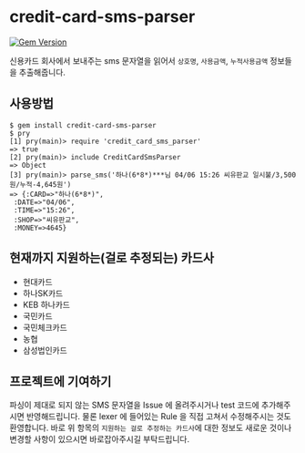 # credit-card-sms-parser
[![Gem Version](https://badge.fury.io/rb/credit-card-sms-parser.svg)](http://badge.fury.io/rb/credit-card-sms-parser)

신용카드 회사에서 보내주는 sms 문자열을 읽어서 `상호명`, `사용금액`, `누적사용금액` 정보들을 추출해줍니다.

## 사용방법
```
$ gem install credit-card-sms-parser
$ pry
[1] pry(main)> require 'credit_card_sms_parser'
=> true
[2] pry(main)> include CreditCardSmsParser
=> Object
[3] pry(main)> parse_sms('하나(6*8*)***님 04/06 15:26 씨유판교 일시불/3,500원/누적-4,645원')
=> {:CARD=>"하나(6*8*)",
 :DATE=>"04/06",
 :TIME=>"15:26",
 :SHOP=>"씨유판교",
 :MONEY=>4645}
```

## 현재까지 지원하는(걸로 추정되는) 카드사
* 현대카드
* 하나SK카드
* KEB 하나카드
* 국민카드
* 국민체크카드
* 농협
* 삼성법인카드

## 프로젝트에 기여하기
파싱이 제대로 되지 않는 SMS 문자열을 Issue 에 올려주시거나 test 코드에 추가해주시면 반영해드립니다.
물론 lexer 에 들어있는 Rule 을 직접 고쳐서 수정해주시는 것도 환영합니다.
바로 위 항목의 `지원하는 걸로 추정하는 카드사`에 대한 정보도 새로운 것이나 변경할 사항이 있으시면 바로잡아주시길 부탁드립니다. 

